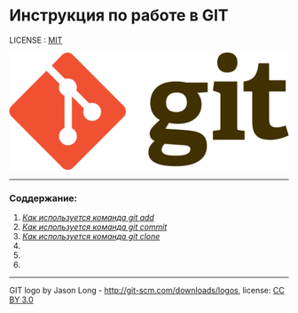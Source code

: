 # **Инструкция по работе в GIT**

LICENSE : [MIT](./LICENSE.MD)

![](./assets/1024px-git-logo.svg.png)

---

### **Соддержание:**
1. [*Как используется команда git add*](./add.md)
2. [*Как используется команда git commit*](./commit.md)
3. [*Как используется команда git clone*](./clone.md)
4. 
5. 
6. 





---
GIT logo by Jason Long - http://git-scm.com/downloads/logos, license: [CC BY 3.0](https://creativecommons.org/licenses/by/3.0/)




